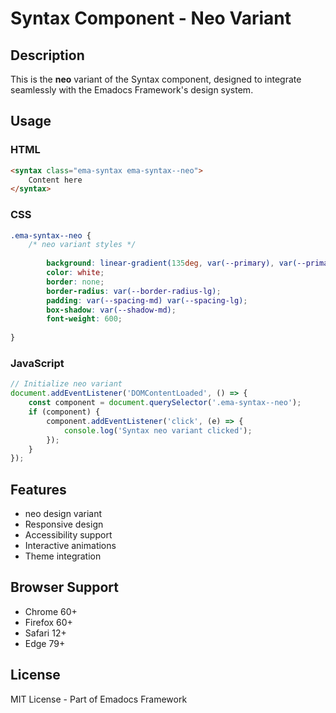 # Syntax Component - Neo Variant

## Description
This is the **neo** variant of the Syntax component, designed to integrate seamlessly with the Emadocs Framework's design system.

## Usage

### HTML
```html
<syntax class="ema-syntax ema-syntax--neo">
    Content here
</syntax>
```

### CSS
```css
.ema-syntax--neo {
    /* neo variant styles */
    
        background: linear-gradient(135deg, var(--primary), var(--primary-dark));
        color: white;
        border: none;
        border-radius: var(--border-radius-lg);
        padding: var(--spacing-md) var(--spacing-lg);
        box-shadow: var(--shadow-md);
        font-weight: 600;
    
}
```

### JavaScript
```javascript
// Initialize neo variant
document.addEventListener('DOMContentLoaded', () => {
    const component = document.querySelector('.ema-syntax--neo');
    if (component) {
        component.addEventListener('click', (e) => {
            console.log('Syntax neo variant clicked');
        });
    }
});
```

## Features
- neo design variant
- Responsive design
- Accessibility support
- Interactive animations
- Theme integration

## Browser Support
- Chrome 60+
- Firefox 60+
- Safari 12+
- Edge 79+

## License
MIT License - Part of Emadocs Framework
